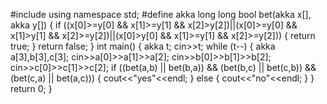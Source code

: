 #include <iostream>
using namespace std;
#define akka long long
bool bet(akka x[], akka y[])
{
    if ((x[0]>=y[0] && x[1]>=y[1] && x[2]>y[2])||(x[0]>=y[0] && x[1]>y[1] && x[2]>=y[2])||(x[0]>y[0] && x[1]>=y[1] && x[2]>=y[2]))
    {
        return true;
    }
    return false;
}
int main()
{
    akka t;
    cin>>t;
    while (t--)
    {
        akka a[3],b[3],c[3];
        cin>>a[0]>>a[1]>>a[2];
        cin>>b[0]>>b[1]>>b[2];
        cin>>c[0]>>c[1]>>c[2];
        if ((bet(a,b) || bet(b,a)) && (bet(b,c) || bet(c,b)) && (bet(c,a) || bet(a,c)))
        {
            cout<<"yes"<<endl;
        }
        else
        {
            cout<<"no"<<endl;
        }
    }
    return 0;
}

